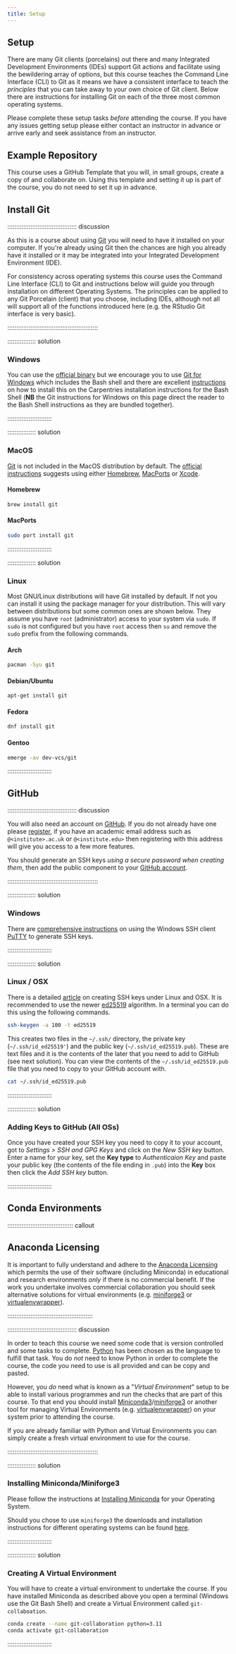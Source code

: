 ```yaml
---
title: Setup
---
```


## Setup

There are many Git clients (porcelains) out there and many Integrated Development Environments (IDEs) support Git
actions and facilitate using the bewildering array of options, but this course teaches the Command Line Interface (CLI)
to Git as it means we have a consistent interface to teach the _principles_ that you can take away to your own choice of
Git client. Below there are instructions for installing Git on each of the three most common operating systems.

Please complete these setup tasks _before_ attending the course. If you have any issues getting setup please either
contact an instructor in advance or arrive early and seek assistance from an instructor.

## Example Repository

This course uses a GitHub Template that you will, in small groups, create a copy of and collaborate on. Using this
template and setting it up is part of the course, you do not need to set it up in advance.

## Install Git

::::::::::::::::::::::::::::::::::::::: discussion

As this is a course about using [Git][git] you will need to have it installed on your computer. If you're already using
Git then the chances are high you already have it installed or it may be integrated into your Integrated Development
Environment (IDE).

For consistency across operating systems this course uses the Command Line Interface (CLI) to Git and instructions below
will guide you through installation on different Operating Systems. The principles can be applied to any Git Porcelain
(client) that you choose, including IDEs, although not all will support all of the functions introduced here (e.g. the
RStudio Git interface is very basic).

:::::::::::::::::::::::::::::::::::::::::::::::::::

:::::::::::::::: solution

### Windows

You can use the [official binary][gitWin] but we encourage you to use [Git for Windows][git4windows] which includes the
Bash shell and there are excellent
[instructions](https://carpentries.github.io/workshop-template/install_instructions/#shell) on how to install this on
the Carpentries installation instructions for the Bash Shell (**NB** the Git instructions for Windows on this page
direct the reader to the Bash Shell instructions as they are bundled together).

:::::::::::::::::::::::::

:::::::::::::::: solution

### MacOS

[Git][git] is not included in the MacOS distribution by default. The [official instructions][gitMac] suggests using
either [Homebrew](https://brew.sh/), [MacPorts](https://www.macports.org/) or
[Xcode](https://developer.apple.com/xcode/).

#### Homebrew

``` bash
brew install git
```

#### MacPorts

``` bash
sudo port install git
```

:::::::::::::::::::::::::

:::::::::::::::: solution

### Linux

Most GNU/Linux distributions will have Git installed by default. If not you can install it using the package manager for
your distribution. This will vary between distributions but some common ones are shown below. They assume you have
`root` (administrator) access to your system via `sudo`. If `sudo` is not configured but you have `root` access then
`su` and remove the `sudo` prefix from the following commands.

#### Arch

``` bash
pacman -Syu git
```

#### Debian/Ubuntu

``` bash
apt-get install git
```

#### Fedora

``` bash
dnf install git
```

#### Gentoo

``` bash
emerge -av dev-vcs/git
```

:::::::::::::::::::::::::

## GitHub

::::::::::::::::::::::::::::::::::::::: discussion

You will also need an account on [GitHub][gh]. If you do not already have one please
[register](https://github.com/signup), if you have an academic email address such as `@<institute>.ac.uk` or
`@<institute.edu>` then registering with this address will give you access to a few more features.

You should generate an SSH keys _using a secure password when creating them_, then add the public component to your
[GitHub account][github_ssh].

:::::::::::::::::::::::::::::::::::::::::::::::::::

:::::::::::::::: solution

### Windows

There are [comprehensive instructions][putty-ssh] on using the Windows SSH client [PuTTY][putty] to generate SSH keys.

:::::::::::::::::::::::::

:::::::::::::::: solution

### Linux / OSX

There is a detailed [article][ssh-keygen] on creating SSH keys under Linux and OSX. It is recommended to use the newer
[ed25519][ssh-ed25519] algorithm. In a terminal you can do this using the following commands.

``` bash
ssh-keygen -a 100 -t ed25519
```

This creates two files in the `~/.ssh/` directory, the private key (`~/.ssh/id_ed25519'`) and the public key
(`~/.ssh/id_ed25519.pub`). These are text files and it is the contents of the later that you need to add to GitHub (see
next solution). You can view the contents of the `~/.ssh/id_ed25519.pub` file that you need to copy to your GitHub
account with.

``` bash
cat ~/.ssh/id_ed25519.pub
```

:::::::::::::::::::::::::

:::::::::::::::: solution

### Adding Keys to GitHub (All OSs)

Once you have created your SSH key you need to copy it to your account, got to _Settings > SSH and GPG Keys_ and click
on the _New SSH key_ button. Enter a name for your key, set the **Key type** to _Authenticaion Key_ and paste your
public key (the contents of the file ending in `.pub`) into the **Key** box then click the _Add SSH key_ button.

:::::::::::::::::::::::::

## Conda Environments

::::::::::::::::::::::::::::::::::::: callout

## Anaconda Licensing

It is important to fully understand and adhere to the [Anaconda Licensing][anacondalicense] which permits
the use of their software (including Miniconda) in educational and research environments _only_ if there is no
commercial benefit. If the work you undertake involves commercial collaboration you should seek alternative solutions
for virtual environments (e.g. [miniforge3][miniforge3] or [virtualenvwrapper][virtualenvwrapper]).

::::::::::::::::::::::::::::::::::::::::::::::::

::::::::::::::::::::::::::::::::::::::: discussion

In order to teach this course we need some code that is version controlled and some tasks to complete. [Python][python]
has been chosen as the language to fulfill that task. You do _not_ need to know Python in order to complete the course,
the code you need to use is all provided and can be copy and pasted.

However, you _do_ need what is known as a "_Virtual Environment_" setup to be able to install various programmes and run
the checks that are part of this course. To that end you should install
[Miniconda3][miniconda3]/[miniforge3][miniforge3] or another tool for managing Virtual Environments
(e.g. [virtualenvwrapper][virtualenvwrapper]) on your system prior to attending the course.

If you are already familiar with Python and Virtual Environments you can simply create a fresh virtual environment to
use for the course.

:::::::::::::::::::::::::::::::::::::::::::::::::::

:::::::::::::::: solution

### Installing Miniconda/Miniforge3

Please follow the instructions at [Installing Miniconda](https://docs.anaconda.com/free/miniconda/miniconda-install/)
for your Operating System.

Should you chose to use `miniforge3` the downloads and installation instructions for different operating systems can be
found [here][miniforge3-install].

:::::::::::::::::::::::::

:::::::::::::::: solution

### Creating A Virtual Environment

You will have to create a virtual environment to undertake the course. If you have installed Miniconda as described
above you open a terminal (Windows use the Git Bash Shell) and create a Virtual Environment called `git-collaboation`.

``` bash
conda create --name git-collaboration python=3.11
conda activate git-collaboration
```

:::::::::::::::::::::::::

[anacondalicense]: https://www.anaconda.com/blog/update-on-anacondas-terms-of-service-for-academia-and-research
[gh]: https://github.com
[git]: https://git-scm.com/
[github_ssh]: https://docs.github.com/en/authentication/connecting-to-github-with-ssh/adding-a-new-ssh-key-to-your-github-account
[gitMac]: https://git-scm.com/download/mac
[gitWin]: https://git-scm.com/download/win
[git4windows]: https://carpentries.github.io/workshop-template/install_instructions/#shell
[miniconda3]: https://docs.anaconda.com/free/miniconda/
[miniforge3]: https://conda-forge.org/
[miniforge3-install]: https://github.com/conda-forge/miniforge
[putty]: https://www.ssh.com/ssh/putty/download
[putty-ssh]: https://www.ssh.com/academy/ssh/putty/windows/puttygen#creating-a-new-key-pair-for-authentication
[python]: https://python.org
[ssh-ed25519]: https://blog.g3rt.nl/upgrade-your-ssh-keys.html
[ssh-keygen]: https://www.digitalocean.com/community/tutorials/how-to-create-ssh-keys-with-openssh-on-macos-or-linux
[virtualenvwrapper]: https://rse.shef.ac.uk/blog/2024-08-13-python-virtualenvwrapper/
